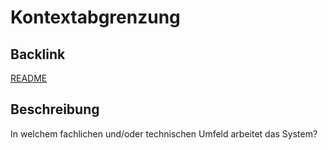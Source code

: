 # Kontextabgrenzung

## Backlink
[README](/README.md)

## Beschreibung
In welchem fachlichen und/oder technischen Umfeld arbeitet das System?

